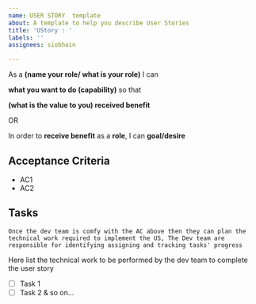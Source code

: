 ```yaml
---
name: USER STORY  template
about: A template to help you describe User Stories
title: 'UStory : '
labels: ''
assignees: siobhain

---
```


As a **(name your role/ what is your role)** I can 
  
**what you want to do (capability)** so that 
  
**(what is the value to you) received benefit**

OR  

In order to **receive benefit** as a **role**, I can **goal/desire**

## Acceptance Criteria
* AC1
* AC2

## Tasks
    
    Once the dev team is comfy with the AC above then they can plan the technical work required to implement the US, The Dev team are responsible for identifying assigning and tracking tasks' progress
  
  Here list the technical work to be performed by the dev team to complete the user story
  
- [ ] Task 1
- [ ] Task 2 & so on...
